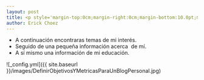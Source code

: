 ```yaml
---
layout: post
title: <p style='margin-top:0cm;margin-right:0cm;margin-bottom:10.0pt;margin-left:0cm;line-height:115%;font-size:15px;font-family:"Calibri","sans-serif";text-align:center;'>BIENVENIDOS, A MI BLOG PERSONAL</p>
author: Erick Choez
---
```

<ul style="list-style-type: disc;">
    <li>A continuaci&oacute;n encontraras temas de mi inter&eacute;s.</li>
    <li>Seguido de una peque&ntilde;a informaci&oacute;n acerca &nbsp;de m&iacute;.</li>
    <li>A s&iacute; mismo una informaci&oacute;n de mi educaci&oacute;n.</li>
</ul>
![_config.yml]({{ site.baseurl }}/images/DefinirObjetivosYMetricasParaUnBlogPersonal.jpg)

